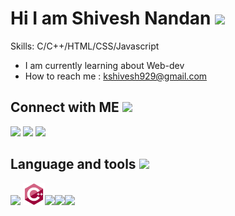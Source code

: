 # Hi I am **Shivesh Nandan** <img src = "https://c.tenor.com/SNL9_xhZl9oAAAAi/waving-hand-joypixels.gif" height="40px"/>

Skills: C/C++/HTML/CSS/Javascript
- I am currently learning about Web-dev
- How to reach me : kshivesh929@gmail.com

## Connect with ME <img src = "https://raw.githubusercontent.com/ShahriarShafin/ShahriarShafin/main/Assets/handshake.gif" height="40px"/>
[<img src = "https://c.tenor.com/x0C6aBxEdOEAAAAi/instagram-sign-on-instagram.gif" height="60px">](https://www.instagram.com/shivesh_nandan/)
[<img src = "https://c.tenor.com/8xP-RXGl3T8AAAAi/twitter-bird.gif" height = "50px">](https://twitter.com/shivesh_nandan)
[<img src = "https://cliply.co/wp-content/uploads/2021/02/372102050_LINKEDIN_ICON_TRANSPARENT_400.gif" height = "55px">](https://www.linkedin.com/in/shivesh-nandan-39a1b219a/)

## Language and tools <img src = "https://camo.githubusercontent.com/beb64ff21c883e318e4f5db5231c2ba4175705bea1c9249e82a41ab375db4f75/68747470733a2f2f6d65646961322e67697068792e636f6d2f6d656469612f51737347456d706b79454f684243623765312f67697068792e6769663f6369643d656366303565343761306e336769316266716e74716d6f62386739616964316f796a327772336473336d67373030626c267269643d67697068792e676966" height = "35px"/>
<img src ="https://www.clipartmax.com/png/full/351-3515666_c-language-global-or-external-variables-with-examples-c-programming-logo.png" height ="35px"> <img src ="https://raw.githubusercontent.com/devicons/devicon/master/icons/cplusplus/cplusplus-original.svg" height = "35px"><img src ="https://camo.githubusercontent.com/a9c1dc09f676496fa84a4c60dc171e7f6dc34f21274867eaa1cf9799cd72bdca/68747470733a2f2f6d65646961302e67697068792e636f6d2f6d656469612f584178796c524d43647062455755417672382f67697068792e6769663f6369643d65636630356534373772723833686e333669706c636762696c31767a66306c30307176377666686838626f6c63323575267269643d67697068792e6769662663743d73" height = "35px"><img src ="https://camo.githubusercontent.com/935d8d6be890b522a629ee2720ebe6f7fa3dfdb0b052975b38b417d9b3df5109/68747470733a2f2f6d65646961342e67697068792e636f6d2f6d656469612f667345615a6c644e43384131504a336d77702f67697068792e6769663f6369643d6563663035653437686e3969347a653476376b6e6372726e386631346e6c6e7a35757334726761746a6669786938307a267269643d67697068792e6769662663743d73" height = "35px"><img src ="https://camo.githubusercontent.com/53e4f5a2f33be977b2621cd61be829829a67158735ee3f76c6af015ebe9a0af6/68747470733a2f2f6d656469612e67697068792e636f6d2f6d656469612f6c6e377a32655772696951416c6c6656636e2f67697068792e676966" height = "35px">


  
